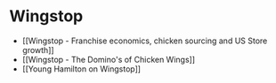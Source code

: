 # Wingstop

- [[Wingstop - Franchise economics, chicken sourcing  and US Store growth]]
- [[Wingstop - The Domino's of Chicken Wings]]
- [[Young Hamilton on Wingstop]] 